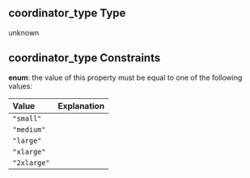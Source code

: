 ## coordinator\_type Type

unknown

## coordinator\_type Constraints

**enum**: the value of this property must be equal to one of the following values:

| Value       | Explanation |
| :---------- | :---------- |
| `"small"`   |             |
| `"medium"`  |             |
| `"large"`   |             |
| `"xlarge"`  |             |
| `"2xlarge"` |             |

